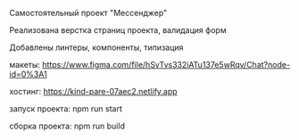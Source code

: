 Самостоятельный проект "Мессенджер"

Реализована верстка страниц проекта, валидация форм

Добавлены линтеры, компоненты, типизация

макеты: https://www.figma.com/file/hSvTvs332iATu137e5wRqv/Chat?node-id=0%3A1

хостинг: https://kind-pare-07aec2.netlify.app

запуск проекта:
npm run start

сборка проекта:
npm run build
